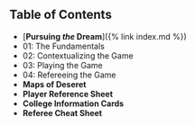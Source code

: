 ## Table of Contents
- [**Pursuing _the_ Dream**]({% link index.md %})
- 01: The Fundamentals
- 02: Contextualizing the Game
- 03: Playing the Game
- 04: Refereeing the Game
- **Maps of Deseret**
- **Player Reference Sheet**
- **College Information Cards**
- **Referee Cheat Sheet**
